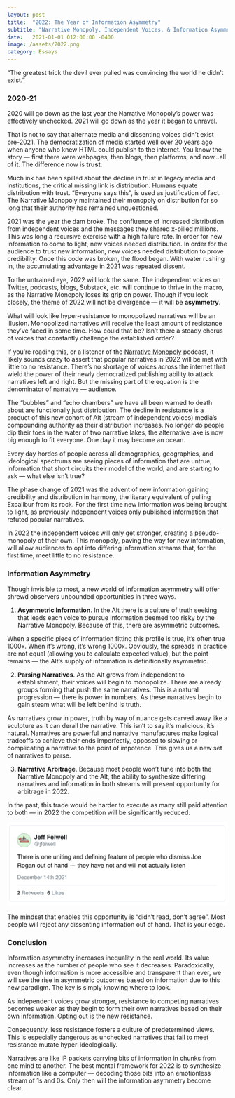 ```yaml
---
layout: post
title:  "2022: The Year of Information Asymmetry"
subtitle: "Narrative Monopoly, Independent Voices, & Information Asymmetry"
date:   2021-01-01 012:00:00 -0400
image: /assets/2022.png
category: Essays
---
```

<div class="highlight">
“The greatest trick the devil ever pulled was convincing the world he didn’t exist.”
</div>

### 2020-21
2020 will go down as the last year the Narrative Monopoly’s power was effectively unchecked. 2021 will go down as the year it began to unravel.

That is not to say that alternate media and dissenting voices didn’t exist pre-2021. The democratization of media started well over 20 years ago when anyone who knew HTML could publish to the internet. You know the story — first there were webpages, then blogs, then platforms, and now…all of it. The difference now is **trust**.

Much ink has been spilled about the decline in trust in legacy media and institutions, the critical missing link is distribution. Humans equate distribution with trust. “Everyone says this”, is used as justification of fact. The Narrative Monopoly maintained their monopoly on distribution for so long that their authority has remained unquestioned.

2021 was the year the dam broke. The confluence of increased distribution from independent voices and the messages they shared x-pilled millions. This was long a recursive exercise with a high failure rate. In order for new information to come to light, new voices needed distribution. In order for the audience to trust new information, new voices needed distribution to prove credibility. Once this code was broken, the flood began. With water rushing in, the accumulating advantage in 2021 was repeated dissent.

To the untrained eye, 2022 will look the same. The independent voices on Twitter, podcasts, blogs, Substack, etc. will continue to thrive in the macro, as the Narrative Monopoly loses its grip on power. Though if you look closely, the theme of 2022 will not be divergence — it will be **asymmetry**.

What will look like hyper-resistance to monopolized narratives will be an illusion. Monopolized narratives will receive the least amount of resistance they’ve faced in some time. How could that be? Isn’t there a steady chorus of voices that constantly challenge the established order?

If you’re reading this, or a listener of the [Narrative Monopoly](narrativemonopoly.com) podcast, it likely sounds crazy to assert that popular narratives in 2022 will be met with little to no resistance. There’s no shortage of voices across the internet that wield the power of their newly democratized publishing ability to attack narratives left and right. But the missing part of the equation is the denominator of narrative — audience.

The “bubbles” and “echo chambers” we have all been warned to death about are functionally just distribution. The decline in resistance is a product of this new cohort of Alt (stream of independent voices) media’s compounding authority as their distribution increases. No longer do people dip their toes in the water of two narrative lakes, the alternative lake is now big enough to fit everyone. One day it may become an ocean.

Every day hordes of people across all demographics, geographies, and ideological spectrums are seeing pieces of information that are untrue, information that short circuits their model of the world, and are starting to ask — what else isn’t true?

The phase change of 2021 was the advent of new information gaining credibility and distribution in harmony, the literary equivalent of pulling Excalibur from its rock. For the first time new information was being brought to light, as previously independent voices only published information that refuted popular narratives.

In 2022 the independent voices will only get stronger, creating a pseudo-monopoly of their own. This monopoly, paving the way for new information, will allow audiences to opt into differing information streams that, for the first time, meet little to no resistance.

### Information Asymmetry
Though invisible to most, a new world of information asymmetry will offer shrewd observers unbounded opportunities in three ways.

1. **Asymmetric Information**. In the Alt there is a culture of truth seeking that leads each voice to pursue information deemed too risky by the Narrative Monopoly. Because of this, there are asymmetric outcomes.

When a specific piece of information fitting this profile is true, it’s often true 1000x. When it’s wrong, it’s wrong 1000x. Obviously, the spreads in practice are not equal (allowing you to calculate expected value), but the point remains — the Alt’s supply of information is definitionally asymmetric.

2. **Parsing Narratives**. As the Alt grows from independent to establishment, their voices will begin to monopolize. There are already groups forming that push the same narratives. This is a natural progression — there is power in numbers. As these narratives begin to gain steam what will be left behind is truth.

As narratives grow in power, truth by way of nuance gets carved away like a sculpture as it can derail the narrative. This isn’t to say it’s malicious, it’s natural. Narratives are powerful and narrative manufactures make logical tradeoffs to achieve their ends imperfectly, opposed to slowing or complicating a narrative to the point of impotence. This gives us a new set of narratives to parse.

3. **Narrative Arbitrage**. Because most people won’t tune into both the Narrative Monopoly and the Alt, the ability to synthesize differing narratives and information in both streams will present opportunity for arbitrage in 2022.


In the past, this trade would be harder to execute as many still paid attention to both — in 2022 the competition will be significantly reduced.

 ![Rogan Tweet](/assets/rogantweet.png)

The mindset that enables this opportunity is “didn’t read, don’t agree”. Most people will reject any dissenting information out of hand. That is your edge.

### Conclusion
Information asymmetry increases inequality in the real world. Its value increases as the number of people who see it decreases. Paradoxically, even though information is more accessible and transparent than ever, we will see the rise in asymmetric outcomes based on information due to this new paradigm. The key is simply knowing where to look.

As independent voices grow stronger, resistance to competing narratives becomes weaker as they begin to form their own narratives based on their own information. Opting out is the new resistance.

Consequently, less resistance fosters a culture of predetermined views. This is especially dangerous as unchecked narratives that fail to meet resistance mutate hyper-ideologically.

Narratives are like IP packets carrying bits of information in chunks from one mind to another. The best mental framework for 2022 is to synthesize information like a computer — decoding those bits into an emotionless stream of 1s and 0s. Only then will the information asymmetry become clear.


